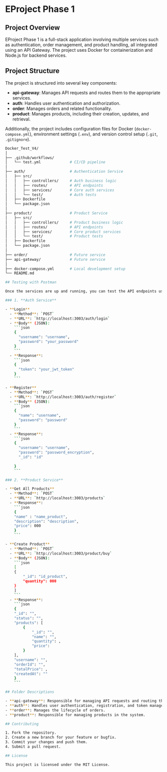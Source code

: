 
# EProject Phase 1

## Project Overview

EProject Phase 1 is a full-stack application involving multiple services such as authentication, order management, and product handling, all integrated using an API Gateway. The project uses Docker for containerization and Node.js for backend services.

## Project Structure

The project is structured into several key components:

- **api-gateway**: Manages API requests and routes them to the appropriate services.
- **auth**: Handles user authentication and authorization.
- **order**: Manages orders and related functionality.
- **product**: Manages products, including their creation, updates, and retrieval.

Additionally, the project includes configuration files for Docker (`docker-compose.yml`), environment settings (`.env`), and version control setup (`.git`, `.gitignore`).

```bash
Docker_Test_V4/
│
├── .github/workflows/
│   └── test.yml             # CI/CD pipeline
│
├── auth/                    # Authentication Service
│   ├── src/
│   │   ├── controllers/     # Auth business logic
│   │   ├── routes/          # API endpoints
│   │   ├── services/        # Core auth services
│   │   └── test/            # Auth tests
│   ├── Dockerfile
│   └── package.json
│
├── product/                 # Product Service
│   ├── src/
│   │   ├── controllers/     # Product business logic
│   │   ├── routes/          # API endpoints
│   │   ├── services/        # Core product services
│   │   └── test/            # Product tests
│   ├── Dockerfile
│   └── package.json
│
├── order/                   # Future service
├── api-gateway/             # Future service
│
├── docker-compose.yml       # Local development setup
└── README.md

## Testing with Postman

Once the services are up and running, you can test the API endpoints using Postman. Below are the details of the key endpoints for each service:

### 1. **Auth Service**

- **Login**
  - **Method**: `POST`
  - **URL**: `http://localhost:3003/auth/login`
  - **Body** (JSON):
    ```json
    {
      "username": "username",
      "password": "your_password"
    }
    ```
  - **Response**:
    ```json
    {
      "token": "your_jwt_token"
    }
    ```

- **Register**
  - **Method**: `POST`
  - **URL**: `http://localhost:3003/auth/register`
  - **Body** (JSON):
    ```json
    {
      "name": "username",
      "password": "password"
    }
    ```
  - **Response**:
    ```json
    {
      "username": "username",
      "password": "password_encryption",
      "_id": "id"      
      
    }
    ```

### 2. **Product Service**

- **Get All Products**
  - **Method**: `POST`
  - **URL**: `http://localhost:3003/products`
  - **Response**:
    ```json
    {
    "name" : "name_product",
    "description": "description",
    "price": 000
    }
    ```

- **Create Product**
  - **Method**: `POST`
  - **URL**: `http://localhost:3003/product/buy`
  - **Body** (JSON):
    ```json
    [
    {
        "_id": "id_product",
        "quantity": 000
    }
    ]
    ```
  - **Response**:
    ```json
    {
    "_id": "",
    "status": "",
    "products": [
        {
            "_id": "",
            "name": "",
            "quantity": ,
            "price": 
        }
    ],
    "username": "",
    "orderId": "",
    "totalPrice": ,
    "createdAt": ""
    }
    ```

## Folder Descriptions

- **api-gateway**: Responsible for managing API requests and routing them to the appropriate services.
- **auth**: Handles user authentication, registration, and token management.
- **order**: Manages the lifecycle of orders.
- **product**: Responsible for managing products in the system.

## Contributing

1. Fork the repository.
2. Create a new branch for your feature or bugfix.
3. Commit your changes and push them.
4. Submit a pull request.

## License

This project is licensed under the MIT License.
